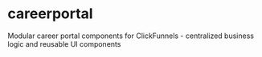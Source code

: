 # careerportal
Modular career portal components for ClickFunnels - centralized business logic and reusable UI components
